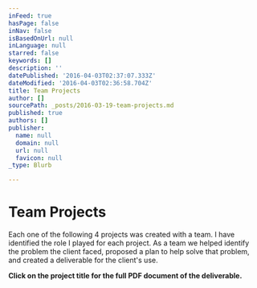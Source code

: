 ```yaml
---
inFeed: true
hasPage: false
inNav: false
isBasedOnUrl: null
inLanguage: null
starred: false
keywords: []
description: ''
datePublished: '2016-04-03T02:37:07.333Z'
dateModified: '2016-04-03T02:36:58.704Z'
title: Team Projects
author: []
sourcePath: _posts/2016-03-19-team-projects.md
published: true
authors: []
publisher:
  name: null
  domain: null
  url: null
  favicon: null
_type: Blurb

---
```

# Team Projects

Each one of the following 4 projects was created with a team. I have identified the role I played for each project. As a team we helped identify the problem the client faced, proposed a plan to help solve that problem, and created a deliverable for the client's use. 

**Click on the project title for the full PDF document of the deliverable.**